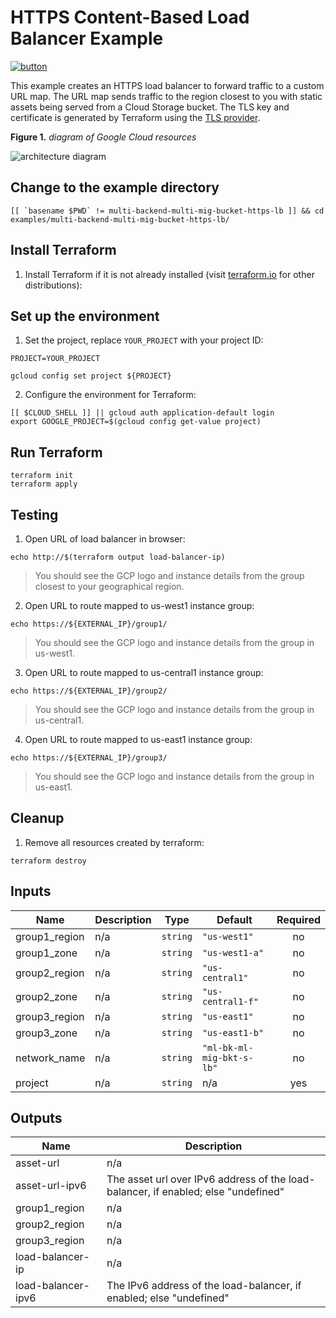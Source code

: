 # HTTPS Content-Based Load Balancer Example

[![button](http://gstatic.com/cloudssh/images/open-btn.png)](https://console.cloud.google.com/cloudshell/open?git_repo=https://github.com/GoogleCloudPlatform/terraform-google-lb-http&working_dir=examples/https-content&page=shell&tutorial=README.md)

This example creates an HTTPS load balancer to forward traffic to a custom URL map. The URL map sends traffic to the region closest to you with static assets being served from a Cloud Storage bucket. The TLS key and certificate is generated by Terraform using the [TLS provider](https://www.terraform.io/docs/providers/tls/index.html).

**Figure 1.** *diagram of Google Cloud resources*

![architecture diagram](https://raw.githubusercontent.com/GoogleCloudPlatform/terraform-google-lb-http/master/examples/multi-backend-multi-mig-bucket-https-lb/diagram.png)

## Change to the example directory

```
[[ `basename $PWD` != multi-backend-multi-mig-bucket-https-lb ]] && cd examples/multi-backend-multi-mig-bucket-https-lb/
```

## Install Terraform

1. Install Terraform if it is not already installed (visit [terraform.io](https://terraform.io) for other distributions):

## Set up the environment

1. Set the project, replace `YOUR_PROJECT` with your project ID:

```
PROJECT=YOUR_PROJECT
```

```
gcloud config set project ${PROJECT}
```

2. Configure the environment for Terraform:

```
[[ $CLOUD_SHELL ]] || gcloud auth application-default login
export GOOGLE_PROJECT=$(gcloud config get-value project)
```

## Run Terraform

```
terraform init
terraform apply
```

## Testing

1. Open URL of load balancer in browser:

```
echo http://$(terraform output load-balancer-ip)
```

> You should see the GCP logo and instance details from the group closest to your geographical region.

2. Open URL to route mapped to us-west1 instance group:

```
echo https://${EXTERNAL_IP}/group1/
```

> You should see the GCP logo and instance details from the group in us-west1.

3. Open URL to route mapped to us-central1 instance group:

```
echo https://${EXTERNAL_IP}/group2/
```

> You should see the GCP logo and instance details from the group in us-central1.

4. Open URL to route mapped to us-east1 instance group:

```
echo https://${EXTERNAL_IP}/group3/
```

> You should see the GCP logo and instance details from the group in us-east1.

## Cleanup

1. Remove all resources created by terraform:

```
terraform destroy
```

<!-- BEGINNING OF PRE-COMMIT-TERRAFORM DOCS HOOK -->
## Inputs

| Name | Description | Type | Default | Required |
|------|-------------|------|---------|:--------:|
| group1\_region | n/a | `string` | `"us-west1"` | no |
| group1\_zone | n/a | `string` | `"us-west1-a"` | no |
| group2\_region | n/a | `string` | `"us-central1"` | no |
| group2\_zone | n/a | `string` | `"us-central1-f"` | no |
| group3\_region | n/a | `string` | `"us-east1"` | no |
| group3\_zone | n/a | `string` | `"us-east1-b"` | no |
| network\_name | n/a | `string` | `"ml-bk-ml-mig-bkt-s-lb"` | no |
| project | n/a | `string` | n/a | yes |

## Outputs

| Name | Description |
|------|-------------|
| asset-url | n/a |
| asset-url-ipv6 | The asset url over IPv6 address of the load-balancer, if enabled; else "undefined" |
| group1\_region | n/a |
| group2\_region | n/a |
| group3\_region | n/a |
| load-balancer-ip | n/a |
| load-balancer-ipv6 | The IPv6 address of the load-balancer, if enabled; else "undefined" |

<!-- END OF PRE-COMMIT-TERRAFORM DOCS HOOK -->

